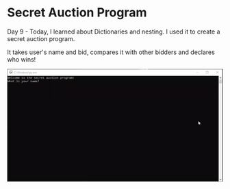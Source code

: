 # Secret Auction Program

Day 9 - Today, I learned about Dictionaries and nesting. I used it to create a secret auction program.

It takes user's name and bid, compares it with other bidders and declares who wins!

![](bidder.gif)
